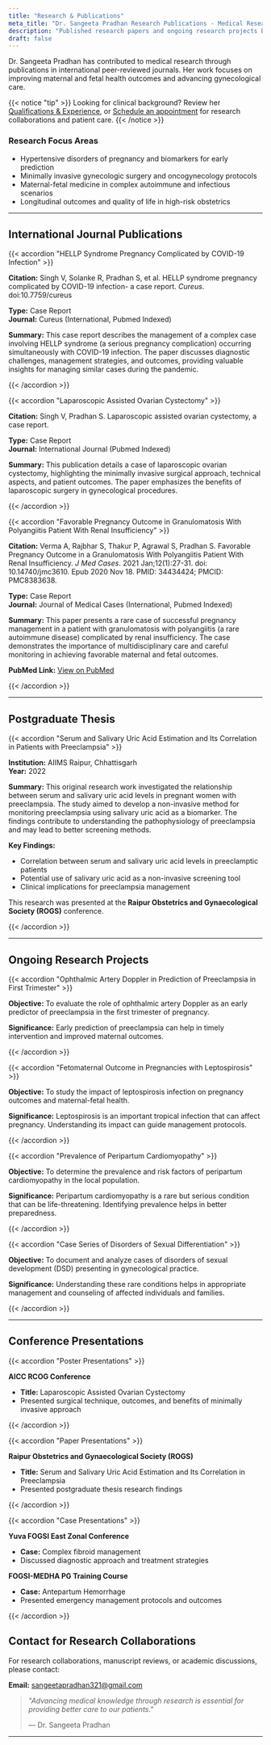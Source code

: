 ```yaml
---
title: "Research & Publications"
meta_title: "Dr. Sangeeta Pradhan Research Publications - Medical Research"
description: "Published research papers and ongoing research projects by Dr. Sangeeta Pradhan in international medical journals."
draft: false
---
```


Dr. Sangeeta Pradhan has contributed to medical research through publications in international peer-reviewed journals. Her work focuses on improving maternal and fetal health outcomes and advancing gynecological care.

{{< notice "tip" >}}
Looking for clinical background? Review her [Qualifications & Experience](/about/), or [Schedule an appointment](/contact/) for research collaborations and patient care.
{{< /notice >}}

### Research Focus Areas

- Hypertensive disorders of pregnancy and biomarkers for early prediction
- Minimally invasive gynecologic surgery and oncogynecology protocols
- Maternal-fetal medicine in complex autoimmune and infectious scenarios
- Longitudinal outcomes and quality of life in high-risk obstetrics

---

## International Journal Publications

{{< accordion "HELLP Syndrome Pregnancy Complicated by COVID-19 Infection" >}}

**Citation:** Singh V, Solanke R, Pradhan S, et al. HELLP syndrome pregnancy complicated by COVID-19 infection- a case report. _Cureus_. doi:10.7759/cureus

**Type:** Case Report  
**Journal:** Cureus (International, Pubmed Indexed)

**Summary:** This case report describes the management of a complex case involving HELLP syndrome (a serious pregnancy complication) occurring simultaneously with COVID-19 infection. The paper discusses diagnostic challenges, management strategies, and outcomes, providing valuable insights for managing similar cases during the pandemic.

{{< /accordion >}}

{{< accordion "Laparoscopic Assisted Ovarian Cystectomy" >}}

**Citation:** Singh V, Pradhan S. Laparoscopic assisted ovarian cystectomy, a case report.

**Type:** Case Report  
**Journal:** International Journal (Pubmed Indexed)

**Summary:** This publication details a case of laparoscopic ovarian cystectomy, highlighting the minimally invasive surgical approach, technical aspects, and patient outcomes. The paper emphasizes the benefits of laparoscopic surgery in gynecological procedures.

{{< /accordion >}}

{{< accordion "Favorable Pregnancy Outcome in Granulomatosis With Polyangiitis Patient With Renal Insufficiency" >}}

**Citation:** Verma A, Rajbhar S, Thakur P, Agrawal S, Pradhan S. Favorable Pregnancy Outcome in a Granulomatosis With Polyangiitis Patient With Renal Insufficiency. _J Med Cases_. 2021 Jan;12(1):27-31. doi: 10.14740/jmc3610. Epub 2020 Nov 18. PMID: 34434424; PMCID: PMC8383638.

**Type:** Case Report  
**Journal:** Journal of Medical Cases (International, Pubmed Indexed)

**Summary:** This paper presents a rare case of successful pregnancy management in a patient with granulomatosis with polyangiitis (a rare autoimmune disease) complicated by renal insufficiency. The case demonstrates the importance of multidisciplinary care and careful monitoring in achieving favorable maternal and fetal outcomes.

**PubMed Link:** [View on PubMed](https://pubmed.ncbi.nlm.nih.gov/34434424/)

{{< /accordion >}}

---

## Postgraduate Thesis

{{< accordion "Serum and Salivary Uric Acid Estimation and Its Correlation in Patients with Preeclampsia" >}}

**Institution:** AIIMS Raipur, Chhattisgarh  
**Year:** 2022

**Summary:** This original research work investigated the relationship between serum and salivary uric acid levels in pregnant women with preeclampsia. The study aimed to develop a non-invasive method for monitoring preeclampsia using salivary uric acid as a biomarker. The findings contribute to understanding the pathophysiology of preeclampsia and may lead to better screening methods.

**Key Findings:**
- Correlation between serum and salivary uric acid levels in preeclamptic patients
- Potential use of salivary uric acid as a non-invasive screening tool
- Clinical implications for preeclampsia management

This research was presented at the **Raipur Obstetrics and Gynaecological Society (ROGS)** conference.

{{< /accordion >}}

---

## Ongoing Research Projects

{{< accordion "Ophthalmic Artery Doppler in Prediction of Preeclampsia in First Trimester" >}}

**Objective:** To evaluate the role of ophthalmic artery Doppler as an early predictor of preeclampsia in the first trimester of pregnancy.

**Significance:** Early prediction of preeclampsia can help in timely intervention and improved maternal outcomes.

{{< /accordion >}}

{{< accordion "Fetomaternal Outcome in Pregnancies with Leptospirosis" >}}

**Objective:** To study the impact of leptospirosis infection on pregnancy outcomes and maternal-fetal health.

**Significance:** Leptospirosis is an important tropical infection that can affect pregnancy. Understanding its impact can guide management protocols.

{{< /accordion >}}

{{< accordion "Prevalence of Peripartum Cardiomyopathy" >}}

**Objective:** To determine the prevalence and risk factors of peripartum cardiomyopathy in the local population.

**Significance:** Peripartum cardiomyopathy is a rare but serious condition that can be life-threatening. Identifying prevalence helps in better preparedness.

{{< /accordion >}}

{{< accordion "Case Series of Disorders of Sexual Differentiation" >}}

**Objective:** To document and analyze cases of disorders of sexual development (DSD) presenting in gynecological practice.

**Significance:** Understanding these rare conditions helps in appropriate management and counseling of affected individuals and families.

{{< /accordion >}}

---

## Conference Presentations

{{< accordion "Poster Presentations" >}}

**AICC RCOG Conference**
- **Title:** Laparoscopic Assisted Ovarian Cystectomy
- Presented surgical technique, outcomes, and benefits of minimally invasive approach

{{< /accordion >}}

{{< accordion "Paper Presentations" >}}

**Raipur Obstetrics and Gynaecological Society (ROGS)**
- **Title:** Serum and Salivary Uric Acid Estimation and Its Correlation in Preeclampsia
- Presented postgraduate thesis research findings

{{< /accordion >}}

{{< accordion "Case Presentations" >}}

**Yuva FOGSI East Zonal Conference**
- **Case:** Complex fibroid management
- Discussed diagnostic approach and treatment strategies

**FOGSI-MEDHA PG Training Course**
- **Case:** Antepartum Hemorrhage
- Presented emergency management protocols and outcomes

{{< /accordion >}}



## Contact for Research Collaborations

For research collaborations, manuscript reviews, or academic discussions, please contact:

**Email:** sangeetapradhan321@gmail.com

> _"Advancing medical knowledge through research is essential for providing better care to our patients."_
>
> — Dr. Sangeeta Pradhan

---